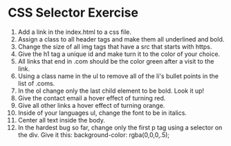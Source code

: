 # CSS Selector Exercise

1. Add a link in the index.html to a css file.
2. Assign a class to all header tags and make them all underlined and bold.
3. Change the size of all img tags that have a src that starts with https.
4. Give the h1 tag a unique id and make turn it to the color of your choice.
5. All links that end in .com should be the color green after a visit to the link.
6. Using a class name in the ul to remove all of the li's bullet points in the list of .coms.
7. In the ol change only the last child element to be bold. Look it up!
8. Give the contact email a hover effect of turning red.
9. Give all other links a hover effect of turning orange.
10. Inside of your languages ul, change the font to be in italics.
11. Center all text inside the body.
12. In the hardest bug so far, change only the first p tag using a selector on the div. Give it this: background-color: rgba(0,0,0,.5);
